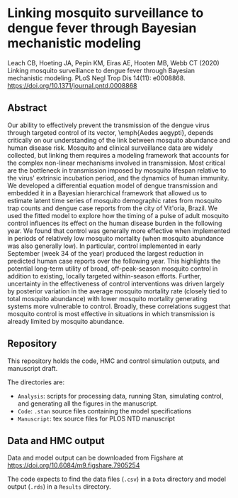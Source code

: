 # Linking mosquito surveillance to dengue fever through Bayesian mechanistic modeling

Leach CB, Hoeting JA, Pepin KM, Eiras AE, Hooten MB, Webb CT (2020) Linking mosquito surveillance to dengue fever through Bayesian mechanistic modeling. PLoS Negl Trop Dis 14(11): e0008868. https://doi.org/10.1371/journal.pntd.0008868

## Abstract

Our ability to effectively prevent the transmission of the dengue virus through targeted control of its vector, \emph{Aedes aegypti}, depends critically on our understanding of the link between mosquito abundance and human disease risk.
Mosquito and clinical surveillance data are widely collected, but linking them requires a modeling framework that accounts for the complex non-linear mechanisms involved in transmission.
Most critical are the bottleneck in transmission imposed by mosquito lifespan relative to the virus' extrinsic incubation period, and the dynamics of human immunity.
We developed a differential equation model of dengue transmission and embedded it in a Bayesian hierarchical framework that allowed us to estimate latent time series of mosquito demographic rates from mosquito trap counts and dengue case reports from the city of Vit\'oria, Brazil.
We used the fitted model to explore how the timing of a pulse of adult mosquito control influences its effect on the human disease burden in the following year.
We found that control was generally more effective when implemented in periods of relatively low mosquito mortality (when mosquito abundance was also generally low).
In particular, control implemented in early September (week 34 of the year) produced the largest reduction in predicted human case reports over the following year.
This highlights the potential long-term utility of broad, off-peak-season mosquito control in addition to existing, locally targeted within-season efforts.
Further, uncertainty in the effectiveness of control interventions was driven largely by posterior variation in the average mosquito mortality rate (closely tied to total mosquito abundance) with lower mosquito mortality generating systems more vulnerable to control.
Broadly, these correlations suggest that mosquito control is most effective in situations in which transmission is already limited by mosquito abundance.


## Repository

This repository holds the code, HMC and control simulation outputs, and manuscript draft.

The directories are:

* `Analysis`: scripts for processing data, running Stan, simulating control, and generating all the figures in the manuscript.
* `Code`: `.stan` source files containing the model specifications
* `Manuscript`: tex source files for PLOS NTD manuscript

## Data and HMC output

Data and model output can be downloaded from Figshare at https://doi.org/10.6084/m9.figshare.7905254

The code expects to find the data files (`.csv`) in a `Data` directory and model output (`.rds`) in a `Results` directory.
